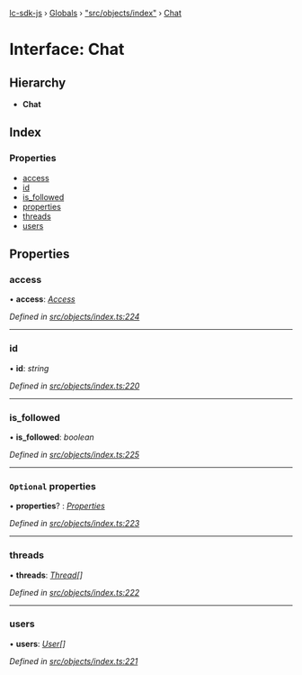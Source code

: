 [lc-sdk-js](../README.md) › [Globals](../globals.md) › ["src/objects/index"](../modules/_src_objects_index_.md) › [Chat](_src_objects_index_.chat.md)

# Interface: Chat

## Hierarchy

* **Chat**

## Index

### Properties

* [access](_src_objects_index_.chat.md#access)
* [id](_src_objects_index_.chat.md#id)
* [is_followed](_src_objects_index_.chat.md#is_followed)
* [properties](_src_objects_index_.chat.md#optional-properties)
* [threads](_src_objects_index_.chat.md#threads)
* [users](_src_objects_index_.chat.md#users)

## Properties

###  access

• **access**: *[Access](_src_objects_index_.access.md)*

*Defined in [src/objects/index.ts:224](https://github.com/livechat/lc-sdk-js/blob/5281c0a/src/objects/index.ts#L224)*

___

###  id

• **id**: *string*

*Defined in [src/objects/index.ts:220](https://github.com/livechat/lc-sdk-js/blob/5281c0a/src/objects/index.ts#L220)*

___

###  is_followed

• **is_followed**: *boolean*

*Defined in [src/objects/index.ts:225](https://github.com/livechat/lc-sdk-js/blob/5281c0a/src/objects/index.ts#L225)*

___

### `Optional` properties

• **properties**? : *[Properties](_src_objects_index_.properties.md)*

*Defined in [src/objects/index.ts:223](https://github.com/livechat/lc-sdk-js/blob/5281c0a/src/objects/index.ts#L223)*

___

###  threads

• **threads**: *[Thread](_src_objects_index_.thread.md)[]*

*Defined in [src/objects/index.ts:222](https://github.com/livechat/lc-sdk-js/blob/5281c0a/src/objects/index.ts#L222)*

___

###  users

• **users**: *[User](../modules/_src_objects_index_.md#user)[]*

*Defined in [src/objects/index.ts:221](https://github.com/livechat/lc-sdk-js/blob/5281c0a/src/objects/index.ts#L221)*
